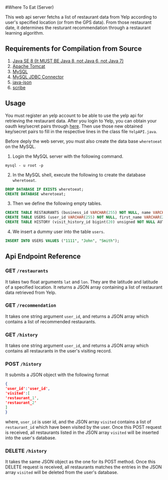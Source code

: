 #Where To Eat (Server)

This web api server fetchs a list of restaurant data from Yelp according to
user's specified location (or from the GPS data). From those restaurant date,
it determines the resturant recommendation through a restaurant learning
algorithm.

## Requirements for Compilation from Source

1. [Java SE 8 (It MUST BE Java 8, not Java 6, not Java 7)][1] 
2. [Apache Tomcat][2]
3. [MySQL][3]
4. [MySQL JDBC Connector][4]
5. [java-json][5]
6. [scribe][6]

## Usage

You must register an yelp account to be able to use the yelp api for retrieving
the restaurant data. After you login to Yelp, you can obtain your oauth
key/secret pairs through [here][7]. Then use those new obtained key/secret
pairs to fill in the respective lines in the class file `YelpAPI.java`.

Before deply the web server, you must also create the data base `wheretoeat` on
the MySQL.

1.  Login the MySQL server with the following command.
```
mysql - u root -p
```

2.  In the MySQL shell, execute the following to  create the database `wheretoeat`.
```sql
DROP DATABASE IF EXISTS wheretoeat;
CREATE DATABASE wheretoeat;

```

3.  Then we define the following empty tables.
```sql
CREATE TABLE RESTAURANTS (business_id VARCHAR(255) NOT NULL, name VARCHAR(255), categories VARCHAR(255), city VARCHAR(255), state VARCHAR(255), stars FLOAT, full_address VARCHAR(255), latitude FLOAT,  longitude FLOAT, image_url VARCHAR(255), url VARCHAR(255), PRIMARY KEY ( business_id ));
CREATE TABLE USERS (user_id VARCHAR(255) NOT NULL, first_name VARCHAR(255), last_name VARCHAR(255),  PRIMARY KEY ( user_id ));
CREATE TABLE HISTORY (visit_history_id bigint(20) unsigned NOT NULL AUTO_INCREMENT, user_id VARCHAR(255) NOT NULL ,  business_id VARCHAR(255) NOT NULL, last_visited_time timestamp NOT NULL DEFAULT CURRENT_TIMESTAMP, PRIMARY KEY (visit_history_id), FOREIGN KEY (business_id) REFERENCES restaurants(business_id), FOREIGN KEY (user_id) REFERENCES users(user_id));
```

4. We insert a dummy user into the table `users`.
```sql
INSERT INTO USERS VALUES ("1111", "John", "Smith");
```

## Api Endpoint Reference

### GET `/restaurants`

It takes two float arguments `lat` and `lon`. They are the latitude and
latitude of a specified location. It returns a JSON array containing a list of
restaurant data retrieved from Yelp.

### GET `/recommendation`

It takes one string argument `user_id`, and returns a JSON array which contains
a list of recommended restaurants.

### GET `/history`

It takes one string argument `user_id`, and returns a JSON array which contains
all restaurants in the user's visiting record.

### POST `/history`

It submits a JSON object with the following format
```JSON
{
'user_id':'user_id',
'visited':[
'restaurant_1',
'restaurant_2'
]
}
```
where, `user_id` is user id, and the JSON array `visited` contains a list of
`restaurant_id` which have been visited by the user. Once this POST request is
received, all restaurants listed in the JSON array `visited` will be inserted
into the user's database.

### DELETE `/history`

It takes the same JSON object as the one for its POST method. Once this DELETE
request is received, all restaurants matches the entries in the JSON array
`visited` will be deleted from the user's database.


[1]: http://www.oracle.com/technetwork/java/javase/downloads/jdk8-downloads-2133151.html
[2]: http://tomcat.apache.org/download-80.cgi
[3]: http://dev.mysql.com/downloads/
[4]: https://ev.mysql/com/downloads/connector/j/
[5]: http://www.java2s.com/Code/JarDownload/java-json/java-json.jar.zip
[6]: http://mvnrepository.com/artifact/org.scribe/scribe/1.3.7
[7]: https://www.yelp.com/developers/manage_api_keys
